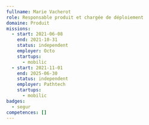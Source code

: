 ```yaml
---
fullname: Marie Vacherot
role: Responsable produit et chargée de déploiement
domaine: Produit
missions:
  - start: 2021-06-08
    end: 2021-10-31
    status: independent
    employer: Octo
    startups:
      - mobilic
  - start: 2021-11-01
    end: 2025-06-30
    status: independent
    employer: Pathtech
    startups:
      - mobilic
badges:
  - segur
competences: []
---
```

